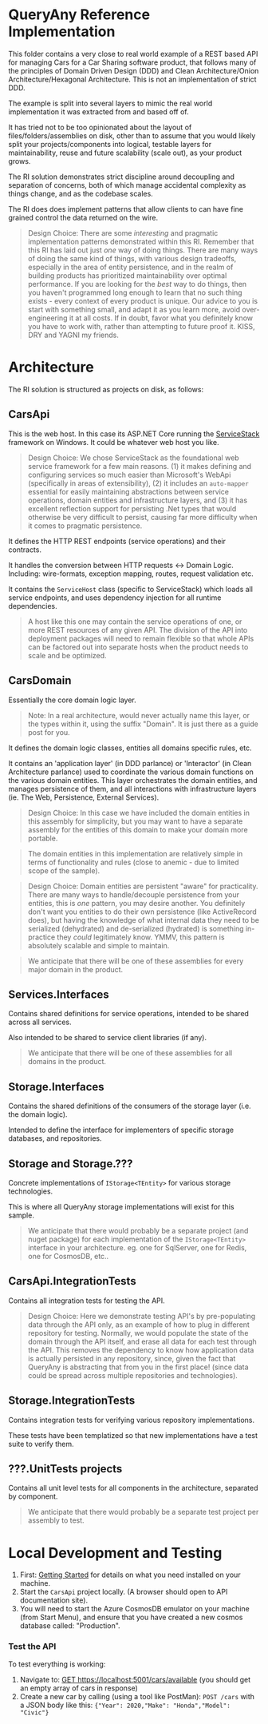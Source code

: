 # QueryAny Reference Implementation

This folder contains a very close to real world example of a REST based API for managing Cars for a Car Sharing software product, that follows many of the principles of Domain Driven Design (DDD) and Clean Architecture/Onion Architecture/Hexagonal Architecture. This is not an implementation of strict DDD.

The example is split into several layers to mimic the real world implementation it was extracted from and based off of.

It has tried not to be too opinionated about the layout of files/folders/assemblies on disk, other than to assume that you would likely split your projects/components into logical, testable layers for maintainability, reuse and future scalability (scale out), as your product grows.

The RI solution demonstrates strict discipline around decoupling and separation of concerns, both of which manage accidental complexity as things change, and as the codebase scales.

The RI does does implement patterns that allow clients to can have fine grained control the data returned on the wire.

> Design Choice: There are some *interesting* and pragmatic implementation patterns demonstrated within this RI. Remember that this RI has laid out just *one* way of doing things. There are many ways of doing the same kind of things, with various design tradeoffs, especially in the area of entity persistence, and in the realm of building products has prioritized maintainability over optimal performance. If you are looking for the *best* way to do things, then you haven't programmed long enough to learn that no such thing exists - every context of every product is unique. Our advice to you is start with something small, and adapt it as you learn more, avoid over-engineering it at all costs. If in doubt, favor what you definitely know you have to work with, rather than attempting to future proof it. KISS, DRY and YAGNI my friends.

# Architecture

The RI solution is structured as projects on disk, as follows:

## CarsApi

This is the web host. In this case its ASP.NET Core running the [ServiceStack](http://www.servicestack.net) framework on Windows. It could be whatever web host you like.

> Design Choice: We chose ServiceStack as the foundational web service framework for a few main reasons. (1) it makes defining and configuring services so much easier than Microsoft's WebApi (specifically in areas of extensibility), (2) it includes an `auto-mapper` essential for easily maintaining abstractions between service operations, domain entities and infrastructure layers, and (3) it has excellent reflection support for persisting .Net types that would otherwise be very difficult to persist, causing far more difficulty when it comes to pragmatic persistence.

It defines the HTTP REST endpoints (service operations) and their contracts. 

It handles the conversion between HTTP requests <-> Domain Logic. Including: wire-formats, exception mapping, routes, request validation etc.

It contains the `ServiceHost` class (specific to ServiceStack) which loads all service endpoints, and uses dependency injection for all runtime dependencies.

> A host like this one may contain the service operations of one, or more REST resources of any given API. The division of the API into deployment packages will need to remain flexible so that whole APIs can be factored out into separate hosts when the product needs to scale and be optimized.

## CarsDomain

Essentially the core domain logic layer.

> Note: In a real architecture, would never actually name this layer, or the types within it, using the suffix "Domain". It is just there as a guide post for you.

It defines the domain logic classes, entities all domains specific rules, etc.

It contains an 'application layer' (in DDD parlance) or 'Interactor' (in Clean Architecture parlance) used to coordinate the various domain functions on the various domain entities. This layer orchestrates the domain entities, and manages persistence of them, and all interactions with infrastructure layers (ie. The Web, Persistence, External Services).

> Design Choice: In this case we have included the domain entities in this assembly for simplicity, but you may want to have a separate assembly for the entities of this domain to make your domain more portable.

> The domain entities in this implementation are relatively simple in terms of functionality and rules (close to anemic - due to limited scope of the sample).

> Design Choice: Domain entities are persistent "aware" for practicality. There are many ways to handle/decouple persistence from your entities, this is *one* pattern, you may desire another. You definitely don't want you entities to do their own persistence (like ActiveRecord does), but having the knowledge of what internal data they need to be serialized (dehydrated) and de-serialized (hydrated) is something in-practice they *could* legitimately know. YMMV, this pattern is absolutely scalable and simple to maintain.

> We anticipate that there will be one of these assemblies for every major domain in the product.

## Services.Interfaces

Contains shared definitions for service operations, intended to be shared across all services.

Also intended to be shared to service client libraries (if any).

> We anticipate that there will be one of these assemblies for all domains in the product.

## Storage.Interfaces

Contains the shared definitions of the consumers of the storage layer (i.e. the domain logic).

Intended to define the interface for implementers of specific storage databases, and repositories.

## Storage and Storage.???

Concrete implementations of `IStorage<TEntity>` for various storage technologies.

This is where all QueryAny storage implementations will exist for this sample.

> We anticipate that there would probably be a separate project (and nuget package) for each implementation of the `IStorage<TEntity>` interface in your architecture. eg. one for SqlServer, one for Redis, one for CosmosDB, etc.. 

## CarsApi.IntegrationTests

Contains all integration tests for testing the API.

> Design Choice: Here we demonstrate testing API's by pre-populating data through the API only, as an example of how to plug in different repository for testing. Normally, we would populate the state of the domain through the API itself, and erase all data for each test through the API. This removes the dependency to know how application data is actually persisted in any repository, since, given the fact that QueryAny is abstracting that from you in the first place! (since data could be spread across multiple repositories and technologies).

## Storage.IntegrationTests

Contains integration tests for verifying various repository implementations. 

These tests have been templatized so that new implementations have a test suite to verify them.

## ???.UnitTests projects

Contains all unit level tests for all components in the architecture, separated by component.

> We anticipate that there would probably be a separate test project per assembly to test.

# Local Development and Testing

1. First: [Getting Started](https://github.com/jezzsantos/queryany/wiki/Getting-Started) for details on what you need installed on your machine.
2. Start the `CarsApi` project locally. (A browser should open to API documentation site).
3. You will need to start the Azure CosmosDB emulator on your machine (from Start Menu), and ensure that you have created a new cosmos database called: "Production".

### Test the API

To test everything is working:

1. Navigate to: [GET https://localhost:5001/cars/available](https://localhost:5001/cars/available) (you should get an empty array of cars in response)
2. Create a new car by calling (using a tool like PostMan): `POST /cars` with a JSON body like this: `{"Year": 2020,"Make": "Honda","Model": "Civic"}` 
